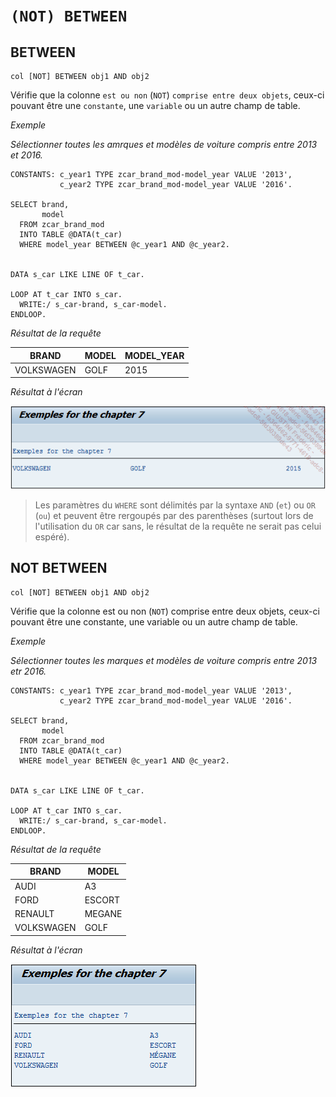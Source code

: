 # **`(NOT) BETWEEN`**

## **BETWEEN**

```JS
col [NOT] BETWEEN obj1 AND obj2
```

Vérifie que la colonne `est ou non` (`NOT`) `comprise entre deux objets`, ceux-ci pouvant être une `constante`, une `variable` ou un autre champ de table.

_Exemple_

_Sélectionner toutes les amrques et modèles de voiture compris entre 2013 et 2016._

```JS
CONSTANTS: c_year1 TYPE zcar_brand_mod-model_year VALUE '2013',
           c_year2 TYPE zcar_brand_mod-model_year VALUE '2016'.

SELECT brand,
       model
  FROM zcar_brand_mod
  INTO TABLE @DATA(t_car)
  WHERE model_year BETWEEN @c_year1 AND @c_year2.


DATA s_car LIKE LINE OF t_car.

LOOP AT t_car INTO s_car.
  WRITE:/ s_car-brand, s_car-model.
ENDLOOP.
```

_Résultat de la requête_

| **BRAND**  | **MODEL** | **MODEL_YEAR** |
| ---------- | --------- | -------------- |
| VOLKSWAGEN | GOLF      | 2015           |

_Résultat à l'écran_

![](../../00_Ressources/09_25_01.png)

> Les paramètres du `WHERE` sont délimités par la syntaxe `AND` (`et`) ou `OR` (`ou`) et peuvent être rergoupés par des parenthèses (surtout lors de l'utilisation du `OR` car sans, le résultat de la requête ne serait pas celui espéré).

## **NOT BETWEEN**

```JS
col [NOT] BETWEEN obj1 AND obj2
```

Vérifie que la colonne est ou non (`NOT`) comprise entre deux objets, ceux-ci pouvant être une constante, une variable ou un autre champ de table.

_Exemple_

_Sélectionner toutes les marques et modèles de voiture compris entre 2013 etr 2016._

```JS
CONSTANTS: c_year1 TYPE zcar_brand_mod-model_year VALUE '2013',
           c_year2 TYPE zcar_brand_mod-model_year VALUE '2016'.

SELECT brand,
       model
  FROM zcar_brand_mod
  INTO TABLE @DATA(t_car)
  WHERE model_year BETWEEN @c_year1 AND @c_year2.


DATA s_car LIKE LINE OF t_car.

LOOP AT t_car INTO s_car.
  WRITE:/ s_car-brand, s_car-model.
ENDLOOP.
```

_Résultat de la requête_

| **BRAND**  | **MODEL** |
| ---------- | --------- |
| AUDI       | A3        |
| FORD       | ESCORT    |
| RENAULT    | MEGANE    |
| VOLKSWAGEN | GOLF      |

_Résultat à l'écran_

![](../../00_Ressources/09_25_02.png)
